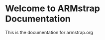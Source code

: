 Welcome to ARMstrap Documentation
=================================

This is the documentation for armstrap.org


